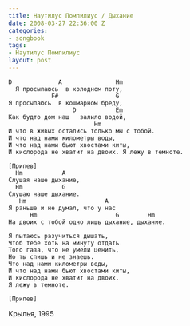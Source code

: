 ```yaml
---
title: Наутилус Помпилиус / Дыхание
date: 2008-03-27 22:36:00 Z
categories:
- songbook
tags:
- Наутилус Помпилиус
layout: post
---
```


	D             A               Hm
	  Я просыпаюсь  в холодном поту,
	            F#                G
	Я просыпаюсь  в кошмарном бреду,
	                  D           Em
	Как будто дом наш   залило водой,
	                        Hm
	И что в живых остались только мы с тобой.
	И что над нами километры воды,
	И что над нами бьют хвостами киты,
	И кислорода не хватит на двоих. Я лежу в темноте.
	
	[Припев]
	  Hm           A
	Слушая наше дыхание,
	  Hm           G
	Слушаю наше дыхание.
	   Hm                      A
	Я раньше и не думал, что у нас
	      Hm                      G        Hm
	На двоих с тобой одно лишь дыхание, дыхание.
	
	Я пытаюсь разучиться дышать,
	Чтоб тебе хоть на минуту отдать
	Того газа, что не умели ценить,
	Но ты спишь и не знаешь.
	Что над нами километры воды,
	И что над нами бьют хвостами киты,
	И кислорода не хватит на двоих.
	Я лежу в темноте.
	
	[Припев]

Крылья, 1995

